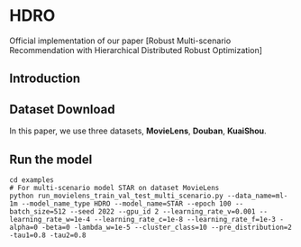 # HDRO

Official implementation of our paper [Robust Multi-scenario Recommendation with Hierarchical Distributed Robust Optimization]


## Introduction


## Dataset Download
In this paper, we use three datasets, **MovieLens**, **Douban**, **KuaiShou**.

## Run the model
```Shell
cd examples
# For multi-scenario model STAR on dataset MovieLens
python run_movielens_train_val_test_multi_scenario.py --data_name=ml-1m --model_name_type HDRO --model_name=STAR --epoch 100 --batch_size=512 --seed 2022 --gpu_id 2 --learning_rate_v=0.001 --learning_rate_w=1e-4 --learning_rate_c=1e-8 --learning_rate_f=1e-3 -alpha=0 -beta=0 -lambda_w=1e-5 --cluster_class=10 --pre_distribution=2 -tau1=0.8 -tau2=0.8

```





